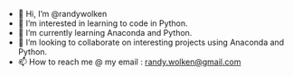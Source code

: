 - 👋 Hi, I’m @randywolken
- 👀 I’m interested in learning to code in Python.
- 🌱 I’m currently learning Anaconda and Python.
- 💞️ I’m looking to collaborate on interesting projects using Anaconda and Python.
- 📫 How to reach me @ my email : randy.wolken@gmail.com

<!---
randywolken/randywolken is a ✨ special ✨ repository because its `README.md` (this file) appears on your GitHub profile.
You can click the Preview link to take a look at your changes.
--->
